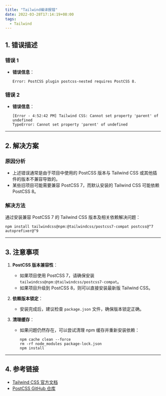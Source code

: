 ```yaml
---
title: "Tailwind编译报错"
date: 2022-03-28T17:14:19+08:00
tags:
  - Tailwind
---
```


## **1. 错误描述**

### **错误 1**

- **错误信息**：
  ```
  Error: PostCSS plugin postcss-nested requires PostCSS 8.
  ```

### **错误 2**

- **错误信息**：
  ```
  [Error - 4:52:42 PM] Tailwind CSS: Cannot set property 'parent' of undefined
  TypeError: Cannot set property 'parent' of undefined
  ```

---

## **2. 解决方案**

### **原因分析**

- 上述错误通常是由于项目中使用的 PostCSS 版本与 Tailwind CSS 或其他插件的版本不兼容导致的。
- 某些旧项目可能需要兼容 PostCSS 7，而默认安装的 Tailwind CSS 可能依赖 PostCSS 8。

### **解决方法**

通过安装兼容 PostCSS 7 的 Tailwind CSS 版本及相关依赖解决问题：

```shell
npm install tailwindcss@npm:@tailwindcss/postcss7-compat postcss@^7 autoprefixer@^9
```

---

## **3. 注意事项**

1. **PostCSS 版本兼容性**：
   - 如果项目使用 PostCSS 7，请确保安装 `tailwindcss@npm:@tailwindcss/postcss7-compat`。
   - 如果项目升级到 PostCSS 8，则可以直接安装最新版 Tailwind CSS。

2. **依赖版本锁定**：
   - 安装完成后，建议检查 `package.json` 文件，确保版本锁定正确。

3. **清理缓存**：
   - 如果问题仍然存在，可以尝试清理 npm 缓存并重新安装依赖：
     ```shell
     npm cache clean --force
     rm -rf node_modules package-lock.json
     npm install
     ```

---

## **4. 参考链接**

- [Tailwind CSS 官方文档](https://tailwindcss.com/docs/installation)
- [PostCSS GitHub 仓库](https://github.com/postcss/postcss)

```
